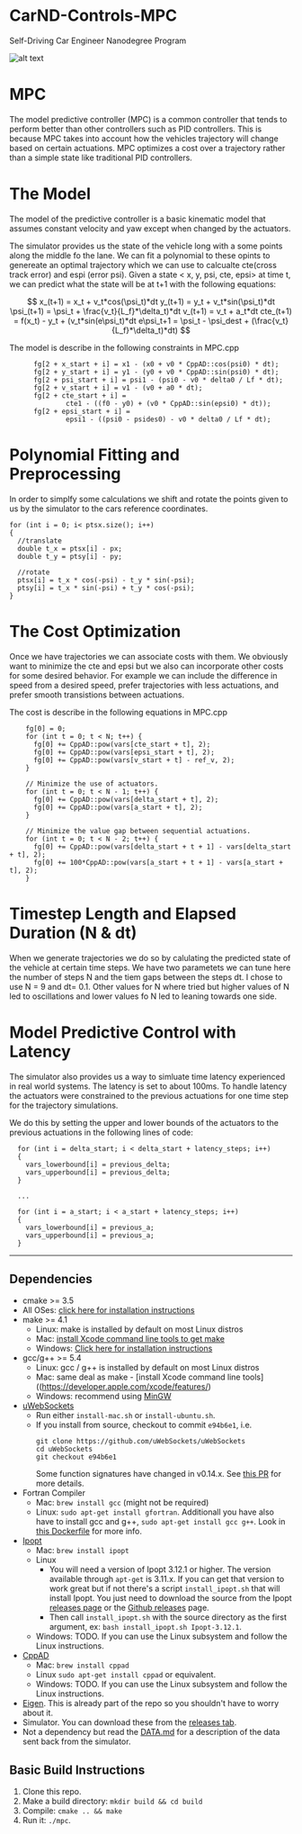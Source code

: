# CarND-Controls-MPC
Self-Driving Car Engineer Nanodegree Program

![alt text](http://url/to/img.png)

# MPC
The model predictive controller (MPC) is a common controller that tends to perform better than other controllers such as PID controllers. This is because MPC takes into account how the vehicles trajectory will change based on certain actuations. MPC optimizes a cost over a trajectory rather than a simple state like traditional PID controllers. 

# The Model
The model of the predictive controller is a basic kinematic model that assumes constant velocity and yaw except when changed by the actuators. 

The simulator provides us the state of the vehicle long with a some points along the middle fo the lane. We can fit a polynomial to these opints to genereate an optimal trajectory which we can use to calcualte cte(cross track error) and espi (error psi). Given a state < x, y, psi, cte, epsi> at time t, we can predict what the state will be at t+1 with the following equations:

$$
x_(t+1) = x_t + v_t*cos(\psi_t)*dt
y_(t+1) = y_t + v_t*sin(\psi_t)*dt
\psi_(t+1) = \psi_t + \frac{v_t}{L_f}*\delta_t)*dt
v_(t+1) = v_t + a_t*dt
cte_(t+1) = f(x_t) - y_t + (v_t*sin(e\psi_t)*dt
e\psi_t+1 = \psi_t - \psi_dest + (\frac{v_t}{L_f}*\delta_t)*dt)
$$

The model is describe in the following constraints in MPC.cpp
```
      fg[2 + x_start + i] = x1 - (x0 + v0 * CppAD::cos(psi0) * dt);
      fg[2 + y_start + i] = y1 - (y0 + v0 * CppAD::sin(psi0) * dt);
      fg[2 + psi_start + i] = psi1 - (psi0 - v0 * delta0 / Lf * dt);
      fg[2 + v_start + i] = v1 - (v0 + a0 * dt);
      fg[2 + cte_start + i] =
              cte1 - ((f0 - y0) + (v0 * CppAD::sin(epsi0) * dt));
      fg[2 + epsi_start + i] =
              epsi1 - ((psi0 - psides0) - v0 * delta0 / Lf * dt);
```
# Polynomial Fitting and Preprocessing

In order to simplfy some calculations we shift and rotate the points given to us by the simulator to the cars reference coordinates.

```
for (int i = 0; i< ptsx.size(); i++)
{
  //translate
  double t_x = ptsx[i] - px;
  double t_y = ptsy[i] - py;

  //rotate
  ptsx[i] = t_x * cos(-psi) - t_y * sin(-psi);
  ptsy[i] = t_x * sin(-psi) + t_y * cos(-psi);
}
```

# The Cost Optimization
Once we have trajectories we can associate costs with them. We obviously want to minimize the cte and epsi but we also can incorporate other costs for some desired behavior. For example we can include the difference in speed from a desired speed, prefer trajectories with less actuations, and prefer smooth transistions between actuations. 

The cost is describe in the following equations in MPC.cpp
```
    fg[0] = 0;
    for (int t = 0; t < N; t++) {
      fg[0] += CppAD::pow(vars[cte_start + t], 2);
      fg[0] += CppAD::pow(vars[epsi_start + t], 2);
      fg[0] += CppAD::pow(vars[v_start + t] - ref_v, 2);
    }

    // Minimize the use of actuators.
    for (int t = 0; t < N - 1; t++) {
      fg[0] += CppAD::pow(vars[delta_start + t], 2);
      fg[0] += CppAD::pow(vars[a_start + t], 2);
    }

    // Minimize the value gap between sequential actuations.
    for (int t = 0; t < N - 2; t++) {
      fg[0] += CppAD::pow(vars[delta_start + t + 1] - vars[delta_start + t], 2);
      fg[0] += 100*CppAD::pow(vars[a_start + t + 1] - vars[a_start + t], 2);
    }
```

# Timestep Length and Elapsed Duration (N & dt)
When we generate trajectories we do so by calulating the predicted state of the vehicle at certain time steps. We have two parametets we can tune here the number of steps N and the tiem gaps between the steps dt. I chose to use N = 9 and dt= 0.1. Other values for N where tried but higher values of N led to oscillations and lower values fo N led to leaning towards one side.  

# Model Predictive Control with Latency

The simulator also provides us a way to simluate time latency experienced in real world systems. The latency is set to about 100ms. To handle latency the actuators were constrained to the previous actuations for one time step for the trajectory simulations. 

We do this by setting the upper and lower bounds of the actuators to the previous actuations in the following lines of code: 
```
  for (int i = delta_start; i < delta_start + latency_steps; i++)
  {
    vars_lowerbound[i] = previous_delta;
    vars_upperbound[i] = previous_delta;
  }
  
  ...
  
  for (int i = a_start; i < a_start + latency_steps; i++)
  {
    vars_lowerbound[i] = previous_a;
    vars_upperbound[i] = previous_a;
  }
```
---

## Dependencies

* cmake >= 3.5
 * All OSes: [click here for installation instructions](https://cmake.org/install/)
* make >= 4.1
  * Linux: make is installed by default on most Linux distros
  * Mac: [install Xcode command line tools to get make](https://developer.apple.com/xcode/features/)
  * Windows: [Click here for installation instructions](http://gnuwin32.sourceforge.net/packages/make.htm)
* gcc/g++ >= 5.4
  * Linux: gcc / g++ is installed by default on most Linux distros
  * Mac: same deal as make - [install Xcode command line tools]((https://developer.apple.com/xcode/features/)
  * Windows: recommend using [MinGW](http://www.mingw.org/)
* [uWebSockets](https://github.com/uWebSockets/uWebSockets)
  * Run either `install-mac.sh` or `install-ubuntu.sh`.
  * If you install from source, checkout to commit `e94b6e1`, i.e.
    ```
    git clone https://github.com/uWebSockets/uWebSockets 
    cd uWebSockets
    git checkout e94b6e1
    ```
    Some function signatures have changed in v0.14.x. See [this PR](https://github.com/udacity/CarND-MPC-Project/pull/3) for more details.
* Fortran Compiler
  * Mac: `brew install gcc` (might not be required)
  * Linux: `sudo apt-get install gfortran`. Additionall you have also have to install gcc and g++, `sudo apt-get install gcc g++`. Look in [this Dockerfile](https://github.com/udacity/CarND-MPC-Quizzes/blob/master/Dockerfile) for more info.
* [Ipopt](https://projects.coin-or.org/Ipopt)
  * Mac: `brew install ipopt`
  * Linux
    * You will need a version of Ipopt 3.12.1 or higher. The version available through `apt-get` is 3.11.x. If you can get that version to work great but if not there's a script `install_ipopt.sh` that will install Ipopt. You just need to download the source from the Ipopt [releases page](https://www.coin-or.org/download/source/Ipopt/) or the [Github releases](https://github.com/coin-or/Ipopt/releases) page.
    * Then call `install_ipopt.sh` with the source directory as the first argument, ex: `bash install_ipopt.sh Ipopt-3.12.1`. 
  * Windows: TODO. If you can use the Linux subsystem and follow the Linux instructions.
* [CppAD](https://www.coin-or.org/CppAD/)
  * Mac: `brew install cppad`
  * Linux `sudo apt-get install cppad` or equivalent.
  * Windows: TODO. If you can use the Linux subsystem and follow the Linux instructions.
* [Eigen](http://eigen.tuxfamily.org/index.php?title=Main_Page). This is already part of the repo so you shouldn't have to worry about it.
* Simulator. You can download these from the [releases tab](https://github.com/udacity/self-driving-car-sim/releases).
* Not a dependency but read the [DATA.md](./DATA.md) for a description of the data sent back from the simulator.


## Basic Build Instructions


1. Clone this repo.
2. Make a build directory: `mkdir build && cd build`
3. Compile: `cmake .. && make`
4. Run it: `./mpc`.

